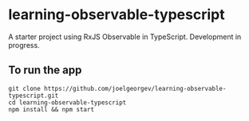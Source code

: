 # learning-observable-typescript
A starter project using RxJS Observable in TypeScript.
Development in progress.

## To run the app
```
git clone https://github.com/joelgeorgev/learning-observable-typescript.git
cd learning-observable-typescript
npm install && npm start
```